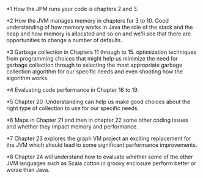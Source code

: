 *1 How the JPM runs your code is chapters 2 and 3.

*2 How the JVM manages memory in chapters for 3 to 10.
  Good understanding of how memory works in Java the role of the stack and the heap and how memory is allocated and so on 
  and we'll see that there are opportunities to change a number of defaults.
  
*3 Garbage collection in Chapters 11 through to 15.
  optimization techniques from programming choices that might help us minimize the need for garbage collection through to 
  selecting the most appropriate garbage collection algorithm for our specific needs and even shooting how the algorithm works.
  
*4 Evaluating code performance in Chapter 16 to 19.

*5 Chapter 20 :Understanding can help us make good choices about the right type of collection to use for our 
   specific needs.

*6 Maps in Chapter 21 and then in chapter 22 some other coding issues and whether they impact memory and 
   performance.

*7 Chapter 23 explores the graph VM project an exciting replacement for the JVM which should lead to some significant performance improvements.

*8 Chapter 24 will understand how to evaluate whether some of the other JVM languages such as Scala cotton in groovy 
  enclosure perform better or worse than Java.

